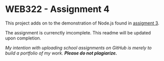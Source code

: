 # WEB322 - Assignment 4

This project adds on to the demonstration of Node.js found in [assigment 3](https://github.com/Tibbs39/WEB322-assignment3). 

The assignment is currenctly imcomplete. This readme will be updated upon completion.

*My intention with uploading school assignments on GitHub is merely to build a portfolio of my work.* **_Please do not plagiarize._**
